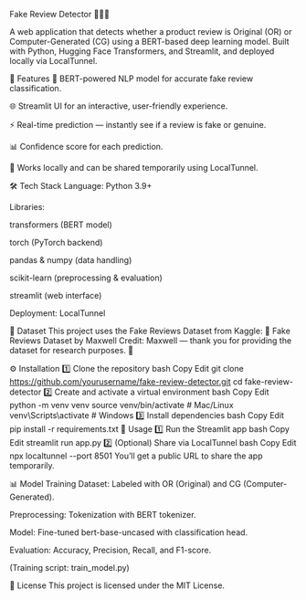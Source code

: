 Fake Review Detector 🕵️‍♂️💬

A web application that detects whether a product review is Original (OR) or Computer-Generated (CG) using a BERT-based deep learning model.
Built with Python, Hugging Face Transformers, and Streamlit, and deployed locally via LocalTunnel.

📌 Features
🧠 BERT-powered NLP model for accurate fake review classification.

🌐 Streamlit UI for an interactive, user-friendly experience.

⚡ Real-time prediction — instantly see if a review is fake or genuine.

📊 Confidence score for each prediction.

💾 Works locally and can be shared temporarily using LocalTunnel.

🛠 Tech Stack
Language: Python 3.9+

Libraries:

transformers (BERT model)

torch (PyTorch backend)

pandas & numpy (data handling)

scikit-learn (preprocessing & evaluation)

streamlit (web interface)

Deployment: LocalTunnel

📂 Dataset
This project uses the Fake Reviews Dataset from Kaggle:
📌 Fake Reviews Dataset by Maxwell
Credit: Maxwell — thank you for providing the dataset for research purposes. 🙏

⚙️ Installation
1️⃣ Clone the repository
bash
Copy
Edit
git clone https://github.com/yourusername/fake-review-detector.git
cd fake-review-detector
2️⃣ Create and activate a virtual environment
bash
Copy
Edit
python -m venv venv
source venv/bin/activate   # Mac/Linux
venv\Scripts\activate      # Windows
3️⃣ Install dependencies
bash
Copy
Edit
pip install -r requirements.txt
🚀 Usage
1️⃣ Run the Streamlit app
bash
Copy
Edit
streamlit run app.py
2️⃣ (Optional) Share via LocalTunnel
bash
Copy
Edit
npx localtunnel --port 8501
You’ll get a public URL to share the app temporarily.

📊 Model Training
Dataset: Labeled with OR (Original) and CG (Computer-Generated).

Preprocessing: Tokenization with BERT tokenizer.

Model: Fine-tuned bert-base-uncased with classification head.

Evaluation: Accuracy, Precision, Recall, and F1-score.

(Training script: train_model.py)

📜 License
This project is licensed under the MIT License.
